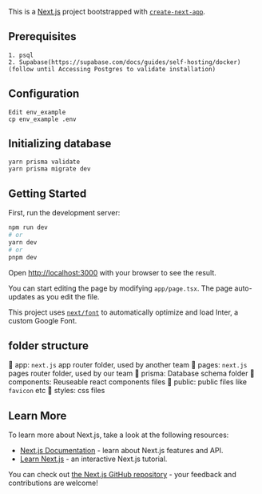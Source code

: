 This is a [Next.js](https://nextjs.org/) project bootstrapped with [`create-next-app`](https://github.com/vercel/next.js/tree/canary/packages/create-next-app).

## Prerequisites
```
1. psql
2. Supabase(https://supabase.com/docs/guides/self-hosting/docker)(follow until Accessing Postgres to validate installation)

```

## Configuration
```
Edit env_example
cp env_example .env
```

## Initializing database
```
yarn prisma validate
yarn prisma migrate dev
```

## Getting Started

First, run the development server:

```bash
npm run dev
# or
yarn dev
# or
pnpm dev
```

Open [http://localhost:3000](http://localhost:3000) with your browser to see the result.

You can start editing the page by modifying `app/page.tsx`. The page auto-updates as you edit the file.

This project uses [`next/font`](https://nextjs.org/docs/basic-features/font-optimization) to automatically optimize and load Inter, a custom Google Font.

## folder structure

 app: `next.js` app router folder, used by another team
 pages: `next.js` pages router folder, used by our team
 prisma: Database schema folder
 components: Reuseable react components files
 public: public files like `favicon` etc
 styles: css files

## Learn More

To learn more about Next.js, take a look at the following resources:

- [Next.js Documentation](https://nextjs.org/docs) - learn about Next.js features and API.
- [Learn Next.js](https://nextjs.org/learn) - an interactive Next.js tutorial.

You can check out [the Next.js GitHub repository](https://github.com/vercel/next.js/) - your feedback and contributions are welcome!

